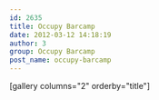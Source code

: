```yaml
---
id: 2635
title: Occupy Barcamp
date: 2012-03-12 14:18:19
author: 3
group: Occupy Barcamp
post_name: occupy-barcamp
---
```


[gallery columns="2" orderby="title"]